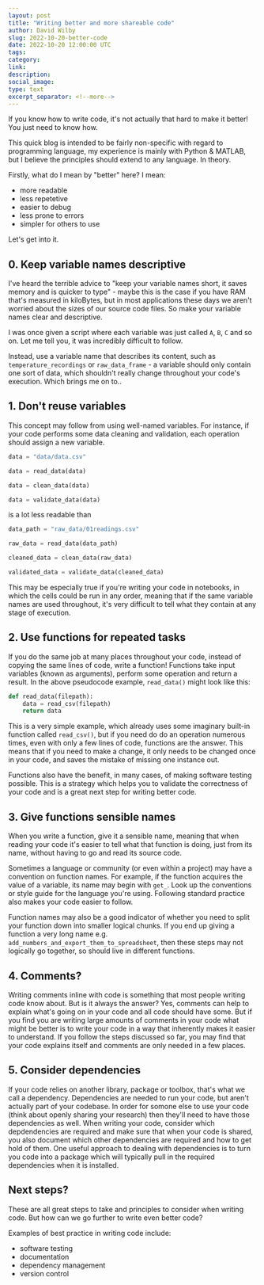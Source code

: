 ```yaml
---
layout: post
title: "Writing better and more shareable code"
author: David Wilby
slug: 2022-10-20-better-code
date: 2022-10-20 12:00:00 UTC
tags: 
category:
link:
description:
social_image: 
type: text
excerpt_separator: <!--more-->
---
```


If you know how to write code, it's not actually that hard to make it better! You just need to know how.

This quick blog is intended to be fairly non-specific with regard to programming language, my experience is mainly with Python & MATLAB, but I believe the principles should extend to any language. In theory.

Firstly, what do I mean by "better" here? I mean:
* more readable
* less repetetive
* easier to debug
* less prone to errors
* simpler for others to use

Let's get into it.

<!--more-->

## 0. Keep variable names descriptive
I've heard the terrible advice to "keep your variable names short, it saves memory and is quicker to type" - maybe this is the case if you have RAM that's measured in kiloBytes, but in most applications these days we aren't worried about the sizes of our source code files. So make your variable names clear and descriptive.

I was once given a script where each variable was just called `A`, `B`, `C` and so on. Let me tell you, it was incredibly difficult to follow.

Instead, use a variable name that describes its content, such as `temperature_recordings` or `raw_data_frame` - a variable should only contain one sort of data, which shouldn't really change throughout your code's execution. Which brings me on to..

## 1. Don't reuse variables
This concept may follow from using well-named variables. For instance, if your code performs some data cleaning and validation, each operation should assign a new variable.

```py
data = "data/data.csv"

data = read_data(data)

data = clean_data(data)

data = validate_data(data)
```

is a lot less readable than

```py
data_path = "raw_data/01readings.csv"

raw_data = read_data(data_path)

cleaned_data = clean_data(raw_data)

validated_data = validate_data(cleaned_data)
```

This may be especially true if you're writing your code in notebooks, in which the cells could be run in any order, meaning that if the same variable names are used throughout, it's very difficult to tell what they contain at any stage of execution.

## 2. Use functions for repeated tasks
If you do the same job at many places throughout your code, instead of copying the same lines of code, write a function!
Functions take input variables (known as arguments), perform some operation and return a result.
In the above pseudocode example, `read_data()` might look like this:

```py
def read_data(filepath):
    data = read_csv(filepath)
    return data    
```

This is a very simple example, which already uses some imaginary built-in function called `read_csv()`, but if you need do do an operation numerous times, even with only a few lines of code, functions are the answer. This means that if you need to make a change, it only needs to be changed once in your code, and saves the mistake of missing one instance out.

Functions also have the benefit, in many cases, of making software testing possible. This is a strategy which helps you to validate the correctness of your code and is a great next step for writing better code.

## 3. Give functions sensible names
When you write a function, give it a sensible name, meaning that when reading your code it's easier to tell what that function is doing, just from its name, without having to go and read its source code.

Sometimes a language or community (or even within a project) may have a convention on function names. For example, if the function acquires the value of a variable, its name may begin with `get_`. Look up the conventions or style guide for the language you're using. Following standard practice also makes your code easier to follow.

Function names may also be a good indicator of whether you need to split your function down into smaller logical chunks. If you end up giving a function a very long name e.g. `add_numbers_and_export_them_to_spreadsheet`, then these steps may not logically go together, so should live in different functions.

## 4. Comments?
Writing comments inline with code is something that most people writing code know about. But is it always the answer?
Yes, comments can help to explain what's going on in your code and all code should have some.
But if you find you are writing large amounts of comments in your code what might be better is to write your code in a way that inherently makes it easier to understand.
If you follow the steps discussed so far, you may find that your code explains itself and comments are only needed in a few places.

## 5. Consider dependencies
If your code relies on another library, package or toolbox, that's what we call a dependency. Dependencies are needed to run your code, but aren't actually part of your codebase. In order for somone else to use your code (think about openly sharing your research) then they'll need to have those dependencies as well.
When writing your code, consider which depdendencies are required and make sure that when your code is shared, you also document which other dependencies are required and how to get hold of them.
One useful approach to dealing with dependencies is to turn you code into a package which will typically pull in the required dependencies when it is installed.
## Next steps?
These are all great steps to take and principles to consider when writing code. But how can we go further to write even better code?

Examples of best practice in writing code include:
* software testing
* documentation
* dependency management
* version control
